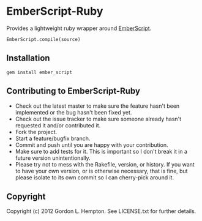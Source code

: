 # EmberScript-Ruby

Provides a lightweight ruby wrapper around [EmberScript](https://github.com/ghempton/ember-script).

`EmberScript.compile(source)`

## Installation

```
gem install ember_script
```

## Contributing to EmberScript-Ruby
 
* Check out the latest master to make sure the feature hasn't been implemented or the bug hasn't been fixed yet.
* Check out the issue tracker to make sure someone already hasn't requested it and/or contributed it.
* Fork the project.
* Start a feature/bugfix branch.
* Commit and push until you are happy with your contribution.
* Make sure to add tests for it. This is important so I don't break it in a future version unintentionally.
* Please try not to mess with the Rakefile, version, or history. If you want to have your own version, or is otherwise necessary, that is fine, but please isolate to its own commit so I can cherry-pick around it.

## Copyright

Copyright (c) 2012 Gordon L. Hempton. See LICENSE.txt for
further details.

